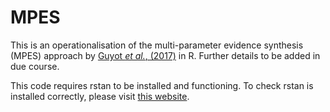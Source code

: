 # MPES

This is an operationalisation of the multi-parameter evidence synthesis (MPES) approach by [Guyot *et al.*, (2017)](https://pubmed.ncbi.nlm.nih.gov/27681990/) in R. Further details to be added in due course.

This code requires rstan to be installed and functioning. To check rstan is installed correctly, please visit [this website](https://github.com/stan-dev/rstan/wiki/RStan-Getting-Started).
